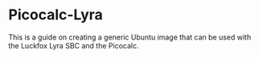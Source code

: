 # Picocalc-Lyra
This is a guide on creating a generic Ubuntu image that can be used with the Luckfox Lyra SBC and the Picocalc.
